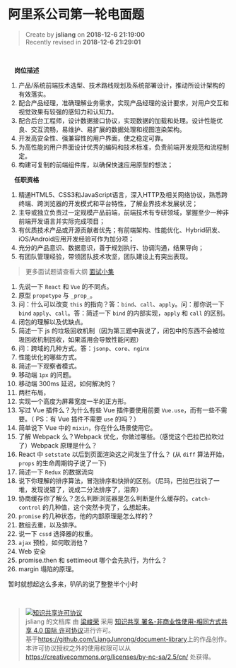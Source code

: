 阿里系公司第一轮电面题
===

> Create by **jsliang** on **2018-12-6 21:19:00**  
> Recently revised in **2018-12-6 21:29:01**

<br>

&emsp;**岗位描述**
1. 产品/系统前端技术选型、技术路线规划及系统部署设计，推动所设计架构的有效落实。
2. 配合产品经理，准确理解业务需求，实现产品经理的设计要求，对用户交互和视觉效果有较强的感知力和认知力。
3. 配合后台工程师，设计数据接口协议，实现数据的加载和处理。设计性能优良、交互流畅，易维护、易扩展的数据处理和视图渲染架构。
4. 开发高安全性、强兼容性的用户界面，使之稳定可靠。
5. 为高性能的用户界面设计优秀的编码和技术标准，负责前端开发规范和流程制定。
6. 构建可复制的前端组件库，以确保快速应用原型的想法；

&emsp;**任职资格**
1. 精通HTML5、CSS3和JavaScript语言，深入HTTP及相关网络协议，熟悉跨终端、跨浏览器的开发模式和平台特性，了解业界技术发展状况；
2. 主导或独立负责过一定规模产品前端，前端技术有专研领域，掌握至少一种非前端开发语言并实际完成项目；
3. 有优质技术产品或开源贡献者优先；有前端架构、性能优化、Hybrid研发、iOS/Android应用开发经验可作为加分项；
4. 充分的产品意识、数据意识，善于规划执行、协调沟通，结果导向；
5. 有团队管理经验，带领团队技术攻坚，团队建设上有突出表现。

> 更多面试题请查看大纲 [面试小集](./README.md)

1. 先说一下 `React` 和 `Vue` 的不同点。
2. 原型 `propetype` 与 `_prop_`。
3. 问：什么可以改变 `this` 的指向？答：`bind`、`call`、`apply`。问：那你说一下 `bind` `apply`、`call`。答：简述一下 `bind` 的内部实现，`apply` 和 `call` 的区别。
4. 闭包的理解以及优缺点。
5. 简述一下 js 的垃圾回收机制（因为第三题中我说了，闭包中的东西不会被垃圾回收机制回收，如果滥用会导致性能问题）
6. 问：跨域的几种方式。答：`jsonp`、`core`、`nginx`
7. 性能优化的哪些方式。
8. 简述一下观察者模式。
9. 移动端 `1px` 的问题。
10. 移动端 300ms 延迟，如何解决的？
11. 两栏布局，
12. 实现一个高度为屏幕宽度一半的正方形。
13. 写过 Vue 插件么？为什么有些 Vue 插件要使用前要 `Vue.use`，而有一些不需要。（ PS：有 Vue 插件不需要 `use` 的吗？）
14. 简单说下 Vue 中的 `mixin`，你在什么场景使用它。
15. 了解 Webpack 么？Webpack 优化，你做过哪些。（感觉这个巴拉巴拉吹过了）Webpack 原理是什么？
16. React 中 `setstate` 以后到页面渲染这之间发生了什么？ (从 `diff` 算法开始，`props` 的生命周期钩子说了一下)
17. 简述一下 `Redux` 的数据流向
18. 说下你理解的排序算法，冒泡排序和快排的区别。（尼玛，巴拉巴拉说了一堆，发现说错了，说成二分法排序了，泪奔）
19. 协商缓存你了解么？怎么判断浏览器是怎么判断是什么缓存的。`catch-control` 的几种值，这个突然卡壳了，么想起来。
20. `promise` 的几种状态，他的内部原理是怎么样的？
21. 数组去重，以及排序。
22. 说一下 `cssd` 选择器的权重。
23. `ajax` 预检，如何取消他？
24. Web 安全
25. promise.then 和 settimeout 哪个会先执行，为什么？
26. margin 塌陷的原理。

暂时就想起这么多来，叭叭的说了整整半个小时

<br>

> <a rel="license" href="http://creativecommons.org/licenses/by-nc-sa/4.0/"><img alt="知识共享许可协议" style="border-width:0" src="https://i.creativecommons.org/l/by-nc-sa/4.0/88x31.png" /></a><br /><span xmlns:dct="http://purl.org/dc/terms/" property="dct:title">jsliang 的文档库</span> 由 <a xmlns:cc="http://creativecommons.org/ns#" href="https://github.com/LiangJunrong/document-library" property="cc:attributionName" rel="cc:attributionURL">梁峻荣</a> 采用 <a rel="license" href="http://creativecommons.org/licenses/by-nc-sa/4.0/">知识共享 署名-非商业性使用-相同方式共享 4.0 国际 许可协议</a>进行许可。<br />基于<a xmlns:dct="http://purl.org/dc/terms/" href="https://github.com/LiangJunrong/document-library" rel="dct:source">https://github.com/LiangJunrong/document-library</a>上的作品创作。<br />本许可协议授权之外的使用权限可以从 <a xmlns:cc="http://creativecommons.org/ns#" href="https://creativecommons.org/licenses/by-nc-sa/2.5/cn/" rel="cc:morePermissions">https://creativecommons.org/licenses/by-nc-sa/2.5/cn/</a> 处获得。